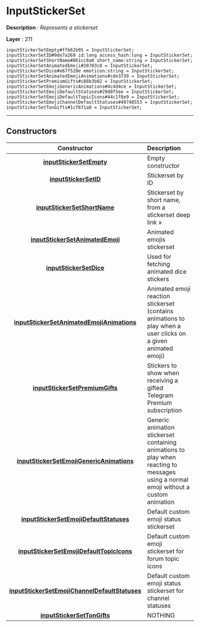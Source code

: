 # InputStickerSet

**Description** : *Represents a stickerset*

**Layer** : 211

```tl
inputStickerSetEmpty#ffb62b95 = InputStickerSet;
inputStickerSetID#9de7a269 id:long access_hash:long = InputStickerSet;
inputStickerSetShortName#861cc8a0 short_name:string = InputStickerSet;
inputStickerSetAnimatedEmoji#28703c8 = InputStickerSet;
inputStickerSetDice#e67f520e emoticon:string = InputStickerSet;
inputStickerSetAnimatedEmojiAnimations#cde3739 = InputStickerSet;
inputStickerSetPremiumGifts#c88b3b02 = InputStickerSet;
inputStickerSetEmojiGenericAnimations#4c4d4ce = InputStickerSet;
inputStickerSetEmojiDefaultStatuses#29d0f5ee = InputStickerSet;
inputStickerSetEmojiDefaultTopicIcons#44c1f8e9 = InputStickerSet;
inputStickerSetEmojiChannelDefaultStatuses#49748553 = InputStickerSet;
inputStickerSetTonGifts#1cf671a0 = InputStickerSet;
```

---

## Constructors

| Constructor | Description |
| :---: | :--- |
| [**inputStickerSetEmpty**](constructor/inputStickerSetEmpty) | Empty constructor |
| [**inputStickerSetID**](constructor/inputStickerSetID) | Stickerset by ID |
| [**inputStickerSetShortName**](constructor/inputStickerSetShortName) | Stickerset by short name, from a stickerset deep link » |
| [**inputStickerSetAnimatedEmoji**](constructor/inputStickerSetAnimatedEmoji) | Animated emojis stickerset |
| [**inputStickerSetDice**](constructor/inputStickerSetDice) | Used for fetching animated dice stickers |
| [**inputStickerSetAnimatedEmojiAnimations**](constructor/inputStickerSetAnimatedEmojiAnimations) | Animated emoji reaction stickerset (contains animations to play when a user clicks on a given animated emoji) |
| [**inputStickerSetPremiumGifts**](constructor/inputStickerSetPremiumGifts) | Stickers to show when receiving a gifted Telegram Premium subscription |
| [**inputStickerSetEmojiGenericAnimations**](constructor/inputStickerSetEmojiGenericAnimations) | Generic animation stickerset containing animations to play when reacting to messages using a normal emoji without a custom animation |
| [**inputStickerSetEmojiDefaultStatuses**](constructor/inputStickerSetEmojiDefaultStatuses) | Default custom emoji status stickerset |
| [**inputStickerSetEmojiDefaultTopicIcons**](constructor/inputStickerSetEmojiDefaultTopicIcons) | Default custom emoji stickerset for forum topic icons |
| [**inputStickerSetEmojiChannelDefaultStatuses**](constructor/inputStickerSetEmojiChannelDefaultStatuses) | Default custom emoji status stickerset for channel statuses |
| [**inputStickerSetTonGifts**](constructor/inputStickerSetTonGifts) | NOTHING |